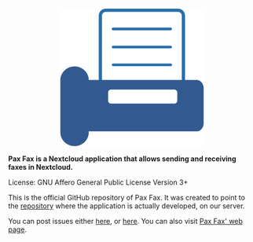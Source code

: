 <p align="center"><img src="pax-fax-logo.svg" alt="Pax Fax Logo" /></p>

**Pax Fax is a Nextcloud application that allows sending and receiving faxes in Nextcloud.**

License: GNU Affero General Public License Version 3+

This is the official GitHub repository of Pax Fax. It was created to point to the <a href="https://git.doublebastion.com/pax-fax/" rel="noreferrer noopener" target="_blank">repository</a> where the application is actually developed, on our server.

You can post issues either <a href="https://github.com/DoubleBastionAdmin/pax-fax/issues" rel="noreferrer noopener" target="_blank">here</a>, or <a href="https://git.doublebastion.com/pax-fax/issues/develop" rel="noreferrer noopener" target="_blank">here</a>. You can also visit <a href="https://www.doublebastion.com/pax-fax/" rel="noreferrer noopener" target="_blank">Pax Fax' web page</a>.
